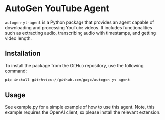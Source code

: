 # AutoGen YouTube Agent

`autogen-yt-agent` is a Python package that provides an agent capable of downloading and processing YouTube videos. It includes functionalities such as extracting audio, transcribing audio with timestamps, and getting video length.

## Installation
To install the package from the GitHub repository, use the following command:

```bash
pip install git+https://github.com/gagb/autogen-yt-agent
```

## Usage
See example.py for a simple example of how to use this agent. Note, this example requires
the OpenAI client, so please install the relevant extension.

